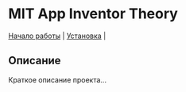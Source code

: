 # MIT App Inventor Theory

[Начало работы](#начало-работы) | [Установка](#установка) |

## Описание

Краткое описание проекта...
